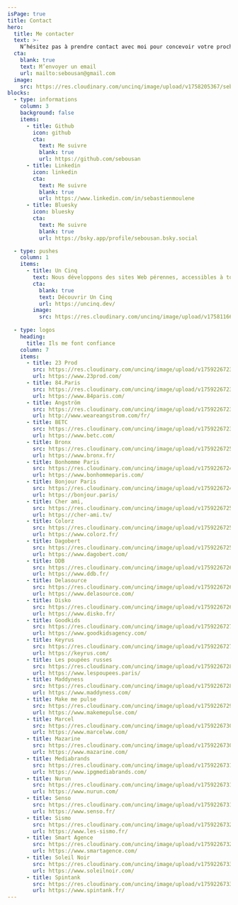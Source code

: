 ```yaml
---
isPage: true
title: Contact
hero:
  title: Me contacter
  text: >-
    N’hésitez pas à prendre contact avec moi pour concevoir votre prochain site Web. Je suis disponible par e-mail.
  cta:
    blank: true
    text: M’envoyer un email
    url: mailto:sebousan@gmail.com
  image:
    src: https://res.cloudinary.com/uncinq/image/upload/v1758205367/sebastien-moulene_ft0yg7.jpg
blocks:
  - type: informations
    column: 3
    background: false
    items:
      - title: Github
        icon: github
        cta:
          text: Me suivre
          blank: true
          url: https://github.com/sebousan
      - title: Linkedin
        icon: linkedin
        cta:
          text: Me suivre
          blank: true
          url: https://www.linkedin.com/in/sebastienmoulene
      - title: Bluesky
        icon: bluesky
        cta:
          text: Me suivre
          blank: true
          url: https://bsky.app/profile/sebousan.bsky.social

  - type: pushes
    column: 1
    items:
      - title: Un Cinq
        text: Nous développons des sites Web pérennes, accessibles à tous et à faible émission de carbone.
        cta:
          blank: true
          text: Découvrir Un Cinq
          url: https://uncinq.dev/
        image:
          src: https://res.cloudinary.com/uncinq/image/upload/v1758116615/205.OK_zdg2ue.svg
  
  - type: logos
    heading:
      title: Ils me font confiance
    column: 7
    items: 
      - title: 23 Prod
        src: https://res.cloudinary.com/uncinq/image/upload/v1759226723/logo-23prod_g7fbz9.svg
        url: https://www.23prod.com/
      - title: 84.Paris
        src: https://res.cloudinary.com/uncinq/image/upload/v1759226723/logo-84_ryhnjd.svg
        url: https://www.84paris.com/
      - title: Angström
        src: https://res.cloudinary.com/uncinq/image/upload/v1759226723/logo-angstrom_bpzkbt.svg
        url: http://www.weareangstrom.com/fr/
      - title: BETC
        src: https://res.cloudinary.com/uncinq/image/upload/v1759226723/logo-betc_aouhnv.svg
        url: https://www.betc.com/
      - title: Bronx
        src: https://res.cloudinary.com/uncinq/image/upload/v1759226725/logo-bronx_gaj4n0.svg
        url: https://www.bronx.fr/
      - title: Bonhomme Paris
        src: https://res.cloudinary.com/uncinq/image/upload/v1759226724/logo-bonhomme_mnakjp.svg
        url: https://www.bonhommeparis.com/
      - title: Bonjour Paris
        src: https://res.cloudinary.com/uncinq/image/upload/v1759226724/logo-bonjour_wu6jso.svg
        url: https://bonjour.paris/
      - title: Cher ami,
        src: https://res.cloudinary.com/uncinq/image/upload/v1759226725/logo-cherami_iwx6mu.svg
        url: https://cher-ami.tv/
      - title: Colorz
        src: https://res.cloudinary.com/uncinq/image/upload/v1759226725/logo-colorz_ikp6vo.svg
        url: https://www.colorz.fr/
      - title: Dagobert
        src: https://res.cloudinary.com/uncinq/image/upload/v1759226725/logo-dagobert_kyhsbo.svg
        url: https://www.dagobert.com/
      - title: DDB
        src: https://res.cloudinary.com/uncinq/image/upload/v1759226726/logo-ddb_gte0ni.svg
        url: https://www.ddb.fr/
      - title: Delasource
        src: https://res.cloudinary.com/uncinq/image/upload/v1759226726/logo-delasource_mnaaqm.svg
        url: https://www.delasource.com/
      - title: Disko
        src: https://res.cloudinary.com/uncinq/image/upload/v1759226726/logo-disko_xjzwqv.svg
        url: https://www.disko.fr/
      - title: Goodkids
        src: https://res.cloudinary.com/uncinq/image/upload/v1759226727/logo-goodkids_ajv0jg.svg
        url: https://www.goodkidsagency.com/
      - title: Keyrus
        src: https://res.cloudinary.com/uncinq/image/upload/v1759226727/logo-keyrus_otwzds.svg
        url: https://keyrus.com/
      - title: Les poupées russes
        src: https://res.cloudinary.com/uncinq/image/upload/v1759226728/logo-lpr_oobbzg.png
        url: https://www.lespoupees.paris/
      - title: Maddyness
        src: https://res.cloudinary.com/uncinq/image/upload/v1759226728/logo-maddyness_jsav3m.svg
        url: https://www.maddyness.com/
      - title: Make me pulse
        src: https://res.cloudinary.com/uncinq/image/upload/v1759226729/logo-makemepulse_cfa7qh.svg
        url: https://www.makemepulse.com/
      - title: Marcel
        src: https://res.cloudinary.com/uncinq/image/upload/v1759226730/logo-marcel_ovqc2n.svg
        url: https://www.marcelww.com/
      - title: Mazarine
        src: https://res.cloudinary.com/uncinq/image/upload/v1759226730/logo-mazarine_j7ppa8.svg
        url: https://www.mazarine.com/
      - title: Mediabrands
        src: https://res.cloudinary.com/uncinq/image/upload/v1759226731/logo-mediabrands_qfm6pf.png
        url: https://www.ipgmediabrands.com/
      - title: Nurun
        src: https://res.cloudinary.com/uncinq/image/upload/v1759226731/logo-nurun_hh6xnx.svg
        url: https://www.nurun.com/
      - title: Senso
        src: https://res.cloudinary.com/uncinq/image/upload/v1759226731/logo-senso_y2vaai.svg
        url: https://www.senso.fr/
      - title: Sismo
        src: https://res.cloudinary.com/uncinq/image/upload/v1759226732/logo-sismo_mxuul8.svg
        url: https://www.les-sismo.fr/
      - title: Smart Agence
        src: https://res.cloudinary.com/uncinq/image/upload/v1759226732/logo-smartagence_ftllno.svg
        url: https://www.smartagence.com/
      - title: Soleil Noir
        src: https://res.cloudinary.com/uncinq/image/upload/v1759226733/logo-soleilnoir_wppkln.svg
        url: https://www.soleilnoir.com/
      - title: Spintank
        src: https://res.cloudinary.com/uncinq/image/upload/v1759226733/logo-spintank_vlsfxa.svg
        url: https://www.spintank.fr/
---
```


